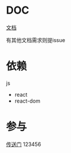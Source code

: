 


# DOC
[文档](/doc/README.md)

有其他文档需求则提issue


# 依赖

js
- react
- react-dom

# 参与
[传送门](./README.dev.md)
123456

